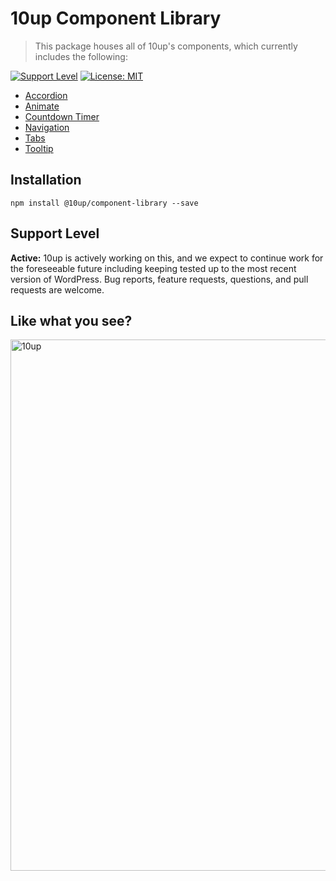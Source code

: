 # 10up Component Library

> This package houses all of 10up's components, which currently includes the following:

[![Support Level](https://img.shields.io/badge/support-active-green.svg)](#support-level) [![License: MIT](https://img.shields.io/badge/License-MIT-yellow.svg)](https://opensource.org/licenses/MIT)

* [Accordion](https://baseline.10up.com/component/accordion/)
* [Animate](https://baseline.10up.com/component/animate/)
* [Countdown Timer](https://baseline.10up.com/component/countdown-timer/)
* [Navigation](https://baseline.10up.com/component/responsive-navigation/)
* [Tabs](https://baseline.10up.com/component/tabs/)
* [Tooltip](https://baseline.10up.com/component/tooltips/)

## Installation

`npm install @10up/component-library --save`

## Support Level

**Active:** 10up is actively working on this, and we expect to continue work for the foreseeable future including keeping tested up to the most recent version of WordPress.  Bug reports, feature requests, questions, and pull requests are welcome.

## Like what you see?

<a href="http://10up.com/contact/"><img src="https://10up.com/uploads/2016/10/10up-Github-Banner.png" width="850" alt="10up"></a>
